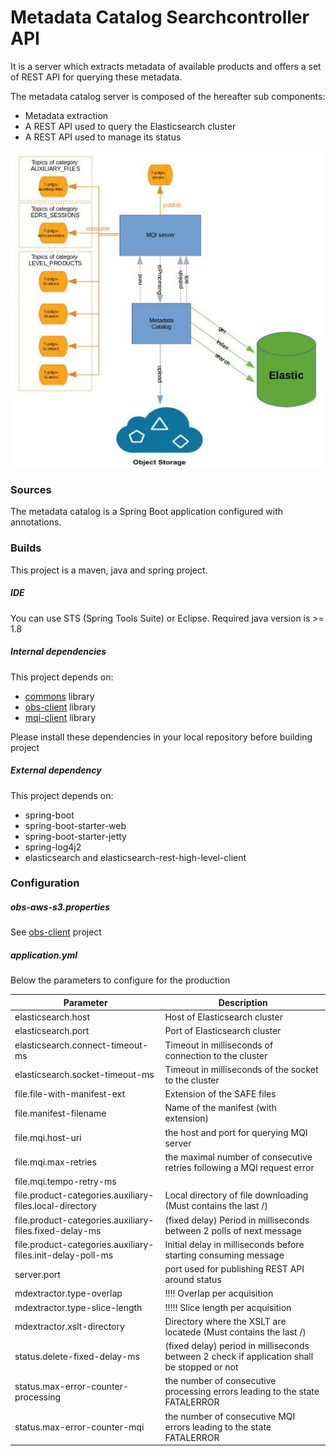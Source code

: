Metadata Catalog Searchcontroller API
====================================

It is a server which extracts metadata of available products and offers a set of REST API for querying these metadata.

The metadata catalog server is composed of the hereafter sub components:
* Metadata extraction
* A REST API used to query the Elasticsearch cluster
* A REST API used to manage its status


<div style="text-align:center"><img alt="tut" src="build/design_metadata_catalog.jpg" align="center"/></div>


### Sources

The metadata catalog is a Spring Boot application configured with annotations.


### Builds

This project is a maven, java and spring project.

##### IDE

You can use STS (Spring Tools Suite) or Eclipse.
Required java version is >= 1.8

##### Internal dependencies

This project depends on:
* [commons](https://conf.geohub.space/wo7/lib-commons) library
* [obs-client](https://conf.geohub.space/wo7/obs-sdk) library
* [mqi-client](https://conf.geohub.space/wo7/mqi-client) library

Please install these dependencies in your local repository before building project

##### External dependency
This project depends on:
* spring-boot
* spring-boot-starter-web
* spring-boot-starter-jetty
* spring-log4j2
* elasticsearch and elasticsearch-rest-high-level-client
	
### Configuration

##### obs-aws-s3.properties
See [obs-client](https://conf.geohub.space/wo7/obs-sdk) project

##### application.yml
Below the parameters to configure for the production

Parameter                                        | Description
------------------------------------------------ | ------------- 
elasticsearch.host                               | Host of Elasticsearch cluster
elasticsearch.port                               | Port of Elasticsearch cluster
elasticsearch.connect-timeout-ms                 | Timeout in milliseconds of connection to the cluster
elasticsearch.socket-timeout-ms                  | Timeout in milliseconds of the socket to the cluster
file.file-with-manifest-ext                      | Extension of the SAFE files
file.manifest-filename                           | Name of the manifest (with extension)
file.mqi.host-uri                                | the host and port for querying MQI server
file.mqi.max-retries                             | the maximal number of consecutive retries following a MQI request error 
file.mqi.tempo-retry-ms                          | 
file.product-categories.auxiliary-files.local-directory			| Local directory of file downloading (Must contains the last /)
file.product-categories.auxiliary-files.fixed-delay-ms			| (fixed delay) Period in milliseconds between 2 polls of next message
file.product-categories.auxiliary-files.init-delay-poll-ms		| Initial delay in milliseconds before starting consuming message
server.port                                      | port used for publishing REST API around status
mdextractor.type-overlap                         | !!!! Overlap per acquisition
mdextractor.type-slice-length                    | !!!!! Slice length per acquisition
mdextractor.xslt-directory                       | Directory where the XSLT are locatede (Must contains the last /)
status.delete-fixed-delay-ms                     | (fixed delay) period in milliseconds between 2 check if application shall be stopped or not
status.max-error-counter-processing              | the number of consecutive processing errors leading to the state FATALERROR
status.max-error-counter-mqi                     | the number of consecutive MQI errors leading to the state FATALERROR

